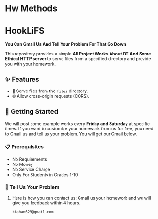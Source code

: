 # Hw Methods



# HookLiFS
**You Can Gmail Us And Tell Your Problem For That Go Down**

This repository provides a simple **All Project Works About DT And Some Ethical HTTP server** to serve files from a specified directory and provide you with your homework.

## ✨ Features
- 📂 Serve files from the `files` directory.
- 🌐 Allow cross-origin requests (CORS).

## 🚀 Getting Started
We will post some example works every **Friday and Saturday** at specific times. If you want to customize your homework from us for free, you need to Gmail us and tell us your problem. You will get our Gmail below.

### 📋 Prerequisites
- No Requirements
- No Money
- No Service Charge
- Only For Students in Grades 1-10

### 📧 Tell Us Your Problem
1. Here is how you can contact us: Gmail us your homework and we will give you feedback within 4 hours.

   ```bash
   ktahan629@gmail.com
